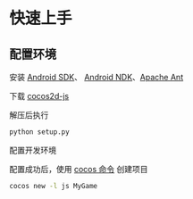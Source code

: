 # 快速上手

## 配置环境

安装 [Android SDK](http://developer.android.com/sdk/index.html)、 [Android NDK](http://developer.android.com/tools/sdk/ndk/index.html)、[Apache Ant](http://ant.apache.org/)

下载 [cocos2d-js](http://cocostudio.download.appget.cn/cocos2d-js/v3.0rc0/cocos2d-js-v3.0-rc0.zip)

解压后执行
```bash
python setup.py 
```
配置开发环境

配置成功后，使用 [cocos 命令](http://www.cocos2d-x.org/wiki/Cocos2d-console) 创建项目
```bash
cocos new -l js MyGame
```

